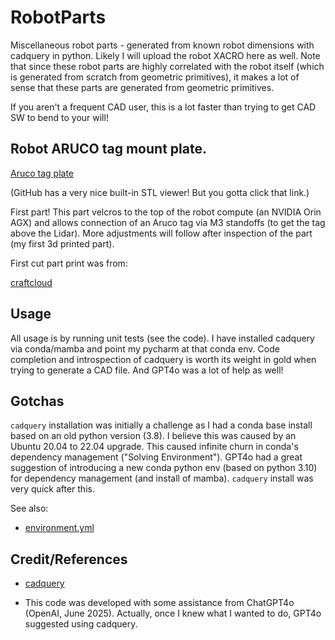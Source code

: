 # RobotParts
Miscellaneous robot parts - generated from known robot dimensions with cadquery in python. Likely I will upload the robot XACRO here as well. Note that since these robot parts are highly correlated with the robot itself (which is generated from scratch from geometric primitives), it makes a lot of sense that these parts are generated from geometric primitives.

If you aren't a frequent CAD user, this is a lot faster than trying to get CAD SW to bend to your will!

## Robot ARUCO tag mount plate.

[Aruco tag plate](tag_plate.stl)

(GitHub has a very nice built-in STL viewer! But you gotta click that link.)

First part! This part velcros to the top of the robot compute (an NVIDIA Orin AGX) and allows connection of an Aruco tag via M3 standoffs (to get the tag above the Lidar). More adjustments will follow after inspection of the part (my first 3d printed part).

First cut part print was from:

[craftcloud](https://craftcloud3d.com/)

## Usage

All usage is by running unit tests (see the code). I have installed cadquery via conda/mamba and point my pycharm at that conda env. Code completion and introspection of cadquery is worth its weight in gold when trying to generate a CAD file. And GPT4o was a lot of help as well!

## Gotchas

`cadquery` installation was initially a challenge as I had a conda base install based on an old python version (3.8). I believe this was caused by an Ubuntu 20.04 to 22.04 upgrade. This caused infinite churn in conda's dependency management ("Solving Environment"). GPT4o had a great suggestion of introducing a new conda python env (based on python 3.10) for dependency management (and install of mamba). `cadquery` install was very quick after this.

See also:
- [environment.yml](environment.yml)

## Credit/References

- [cadquery](https://github.com/CadQuery/cadquery)

- This code was developed with some assistance from ChatGPT4o (OpenAI, June 2025). Actually, once I knew what I wanted to do, GPT4o suggested using cadquery.